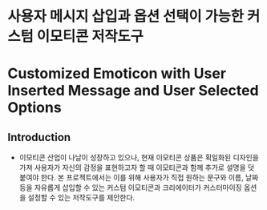 # 사용자 메시지 삽입과 옵션 선택이 가능한 커스텀 이모티콘 저작도구
# Customized Emoticon with User Inserted Message and User Selected Options

## **Introduction**

* 이모티콘 산업이 나날이 성장하고 있으나, 현재 이모티콘 상품은 획일화된 디자인을 가져 사용자가 자신의 감정을 표현하고자 할 때 이모티콘과 함께 추가로 설명을 덧붙여야 한다. 본 프로젝트에서는 이를 위해 사용자가 직접 원하는 문구와 이름, 날짜 등을 자유롭게 삽입할 수 있는 커스텀 이모티콘과 크리에이터가 커스터마이징 옵션을 설정할 수 있는 저작도구를 제안한다.

